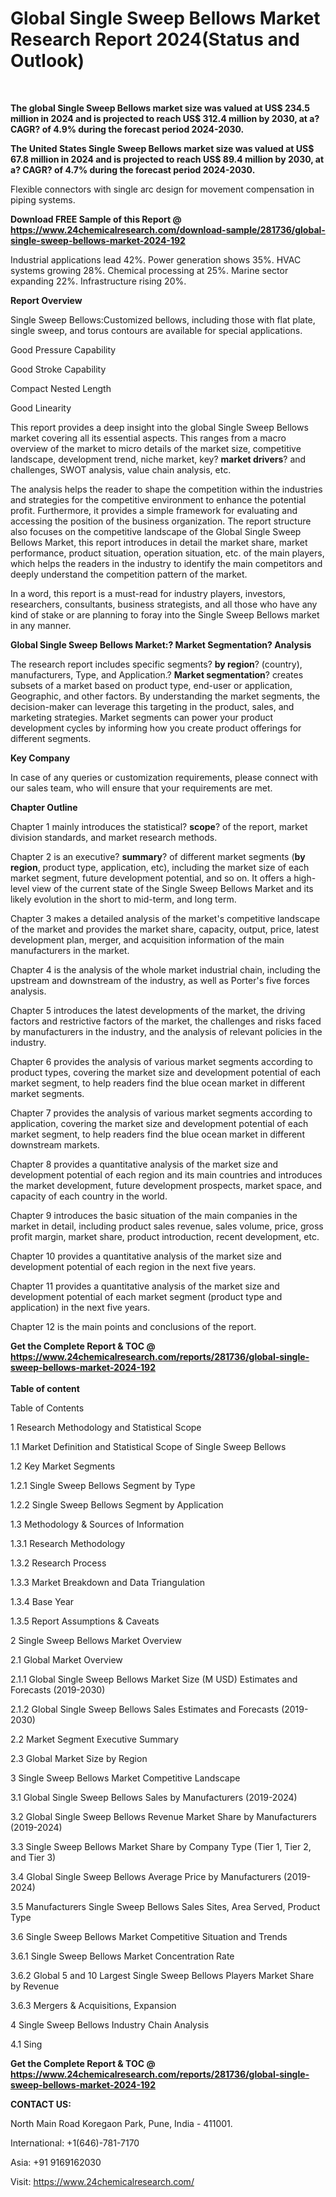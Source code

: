 <h1>Global Single Sweep Bellows Market Research Report 2024(Status and Outlook)</h1><br/><p><strong>The global Single Sweep Bellows market size was valued at US$ 234.5 million in 2024 and is projected to reach US$ 312.4 million by 2030, at a? <strong>CAGR</strong>? of 4.9% during the forecast period 2024-2030.</strong></p><p><strong>The United States Single Sweep Bellows market size was valued at US$ 67.8 million in 2024 and is projected to reach US$ 89.4 million by 2030, at a? <strong>CAGR</strong>? of 4.7% during the forecast period 2024-2030.</strong></p><p>Flexible connectors with single arc design for movement compensation in piping systems.</p><div><b>Download FREE Sample of this Report @ <a href="https://www.24chemicalresearch.com/download-sample/281736/global-single-sweep-bellows-market-2024-192">https://www.24chemicalresearch.com/download-sample/281736/global-single-sweep-bellows-market-2024-192</a></b></div><p>Industrial applications lead 42%. Power generation shows 35%. HVAC systems growing 28%. Chemical processing at 25%. Marine sector expanding 22%. Infrastructure rising 20%.</p><p><strong>Report Overview</strong></p><p>Single Sweep Bellows:Customized bellows, including those with flat plate, single sweep, and torus contours are available for special applications.</p><p>Good Pressure Capability</p><p>Good Stroke Capability</p><p>Compact Nested Length</p><p>Good Linearity</p><p>This report provides a deep insight into the global Single Sweep Bellows market covering all its essential aspects. This ranges from a macro overview of the market to micro details of the market size, competitive landscape, development trend, niche market, key? <strong>market drivers</strong>? and challenges, SWOT analysis, value chain analysis, etc.</p><p>The analysis helps the reader to shape the competition within the industries and strategies for the competitive environment to enhance the potential profit. Furthermore, it provides a simple framework for evaluating and accessing the position of the business organization. The report structure also focuses on the competitive landscape of the Global Single Sweep Bellows Market, this report introduces in detail the market share, market performance, product situation, operation situation, etc. of the main players, which helps the readers in the industry to identify the main competitors and deeply understand the competition pattern of the market.</p><p>In a word, this report is a must-read for industry players, investors, researchers, consultants, business strategists, and all those who have any kind of stake or are planning to foray into the Single Sweep Bellows market in any manner.</p><p><strong>Global Single Sweep Bellows Market:? Market Segmentation? Analysis</strong></p><p>The research report includes specific segments? <strong>by region</strong>? (country), manufacturers, Type, and Application.? <strong>Market segmentation</strong>? creates subsets of a market based on product type, end-user or application, Geographic, and other factors. By understanding the market segments, the decision-maker can leverage this targeting in the product, sales, and marketing strategies. Market segments can power your product development cycles by informing how you create product offerings for different segments.</p><p><strong>Key Company</strong></p><p>In case of any queries or customization requirements, please connect with our sales team, who will ensure that your requirements are met.</p><p><strong>Chapter Outline</strong></p><p>Chapter 1 mainly introduces the statistical? <strong><strong>scope</strong></strong>? of the report, market division standards, and market research methods.</p><p>Chapter 2 is an executive? <strong><strong>summary</strong></strong>? of different market segments (<strong>by region</strong>, product type, application, etc), including the market size of each market segment, future development potential, and so on. It offers a high-level view of the current state of the Single Sweep Bellows Market and its likely evolution in the short to mid-term, and long term.</p><p>Chapter 3 makes a detailed analysis of the market's competitive landscape of the market and provides the market share, capacity, output, price, latest development plan, merger, and acquisition information of the main manufacturers in the market.</p><p>Chapter 4 is the analysis of the whole market industrial chain, including the upstream and downstream of the industry, as well as Porter's five forces analysis.</p><p>Chapter 5 introduces the latest developments of the market, the driving factors and restrictive factors of the market, the challenges and risks faced by manufacturers in the industry, and the analysis of relevant policies in the industry.</p><p>Chapter 6 provides the analysis of various market segments according to product types, covering the market size and development potential of each market segment, to help readers find the blue ocean market in different market segments.</p><p>Chapter 7 provides the analysis of various market segments according to application, covering the market size and development potential of each market segment, to help readers find the blue ocean market in different downstream markets.</p><p>Chapter 8 provides a quantitative analysis of the market size and development potential of each region and its main countries and introduces the market development, future development prospects, market space, and capacity of each country in the world.</p><p>Chapter 9 introduces the basic situation of the main companies in the market in detail, including product sales revenue, sales volume, price, gross profit margin, market share, product introduction, recent development, etc.</p><p>Chapter 10 provides a quantitative analysis of the market size and development potential of each region in the next five years.</p><p>Chapter 11 provides a quantitative analysis of the market size and development potential of each market segment (product type and application) in the next five years.</p><p>Chapter 12 is the main points and conclusions of the report.</p><div><b>Get the Complete Report & TOC @ <a href="https://www.24chemicalresearch.com/reports/281736/global-single-sweep-bellows-market-2024-192">https://www.24chemicalresearch.com/reports/281736/global-single-sweep-bellows-market-2024-192</a></b></div><br><b>Table of content</b><p>Table of Contents<br />
 
  1 Research Methodology and Statistical Scope<br />
 
  1.1 Market Definition and Statistical Scope of Single Sweep Bellows<br />
 
  1.2 Key Market Segments<br />
 
  1.2.1 Single Sweep Bellows Segment by Type<br />
 
  1.2.2 Single Sweep Bellows Segment by Application<br />
 
  1.3 Methodology & Sources of Information<br />
 
  1.3.1 Research Methodology<br />
 
  1.3.2 Research Process<br />
 
  1.3.3 Market Breakdown and Data Triangulation<br />
 
  1.3.4 Base Year<br />
 
  1.3.5 Report Assumptions & Caveats<br />
 
  2 Single Sweep Bellows Market Overview<br />
 
  2.1 Global Market Overview<br />
 
  2.1.1 Global Single Sweep Bellows Market Size (M USD) Estimates and Forecasts (2019-2030)<br />
 
  2.1.2 Global Single Sweep Bellows Sales Estimates and Forecasts (2019-2030)<br />
 
  2.2 Market Segment Executive Summary<br />
 
  2.3 Global Market Size by Region<br />
 
  3 Single Sweep Bellows Market Competitive Landscape<br />
 
  3.1 Global Single Sweep Bellows Sales by Manufacturers (2019-2024)<br />
 
  3.2 Global Single Sweep Bellows Revenue Market Share by Manufacturers (2019-2024)<br />
 
  3.3 Single Sweep Bellows Market Share by Company Type (Tier 1, Tier 2, and Tier 3)<br />
 
  3.4 Global Single Sweep Bellows Average Price by Manufacturers (2019-2024)<br />
 
  3.5 Manufacturers Single Sweep Bellows Sales Sites, Area Served, Product Type<br />
 
  3.6 Single Sweep Bellows Market Competitive Situation and Trends<br />
 
  3.6.1 Single Sweep Bellows Market Concentration Rate<br />
 
  3.6.2 Global 5 and 10 Largest Single Sweep Bellows Players Market Share by Revenue<br />
 
  3.6.3 Mergers & Acquisitions, Expansion<br />
 
  4 Single Sweep Bellows Industry Chain Analysis<br />
 
  4.1 Sing<br><div><b>Get the Complete Report & TOC @ <a href="https://www.24chemicalresearch.com/reports/281736/global-single-sweep-bellows-market-2024-192">https://www.24chemicalresearch.com/reports/281736/global-single-sweep-bellows-market-2024-192</a></b></div></p>
 
 <b>CONTACT US:</b><br>
 
 North Main Road Koregaon Park, Pune, India - 411001.<br/>
 
 International: +1(646)-781-7170<br/>
 
 Asia: +91 9169162030<br/>
 
 Visit: <a href="https://www.24chemicalresearch.com/">https://www.24chemicalresearch.com/</a>
 
 <br>
